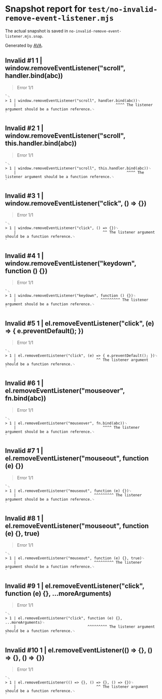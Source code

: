 # Snapshot report for `test/no-invalid-remove-event-listener.mjs`

The actual snapshot is saved in `no-invalid-remove-event-listener.mjs.snap`.

Generated by [AVA](https://avajs.dev).

## Invalid #1 1 | window.removeEventListener("scroll", handler.bind(abc))

> Error 1/1

    `␊
    > 1 | window.removeEventListener("scroll", handler.bind(abc))␊
        |                                              ^^^^ The listener argument should be a function reference.␊
    `

## Invalid #2 1 | window.removeEventListener("scroll", this.handler.bind(abc))

> Error 1/1

    `␊
    > 1 | window.removeEventListener("scroll", this.handler.bind(abc))␊
        |                                                   ^^^^ The listener argument should be a function reference.␊
    `

## Invalid #3 1 | window.removeEventListener("click", () => {})

> Error 1/1

    `␊
    > 1 | window.removeEventListener("click", () => {})␊
        |                                        ^^ The listener argument should be a function reference.␊
    `

## Invalid #4 1 | window.removeEventListener("keydown", function () {})

> Error 1/1

    `␊
    > 1 | window.removeEventListener("keydown", function () {})␊
        |                                       ^^^^^^^^^ The listener argument should be a function reference.␊
    `

## Invalid #5 1 | el.removeEventListener("click", (e) => { e.preventDefault(); })

> Error 1/1

    `␊
    > 1 | el.removeEventListener("click", (e) => { e.preventDefault(); })␊
        |                                     ^^ The listener argument should be a function reference.␊
    `

## Invalid #6 1 | el.removeEventListener("mouseover", fn.bind(abc))

> Error 1/1

    `␊
    > 1 | el.removeEventListener("mouseover", fn.bind(abc))␊
        |                                        ^^^^ The listener argument should be a function reference.␊
    `

## Invalid #7 1 | el.removeEventListener("mouseout", function (e) {})

> Error 1/1

    `␊
    > 1 | el.removeEventListener("mouseout", function (e) {})␊
        |                                    ^^^^^^^^^ The listener argument should be a function reference.␊
    `

## Invalid #8 1 | el.removeEventListener("mouseout", function (e) {}, true)

> Error 1/1

    `␊
    > 1 | el.removeEventListener("mouseout", function (e) {}, true)␊
        |                                    ^^^^^^^^^ The listener argument should be a function reference.␊
    `

## Invalid #9 1 | el.removeEventListener("click", function (e) {}, ...moreArguments)

> Error 1/1

    `␊
    > 1 | el.removeEventListener("click", function (e) {}, ...moreArguments)␊
        |                                 ^^^^^^^^^ The listener argument should be a function reference.␊
    `

## Invalid #10 1 | el.removeEventListener(() => {}, () => {}, () => {})

> Error 1/1

    `␊
    > 1 | el.removeEventListener(() => {}, () => {}, () => {})␊
        |                                     ^^ The listener argument should be a function reference.␊
    `
